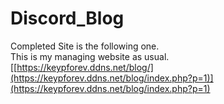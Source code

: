 # Discord_Blog
Completed Site is the following one.<br>
This is my managing website as usual.<br>
[[https://keypforev.ddns.net/blog/](https://keypforev.ddns.net/blog/index.php?p=1)](https://keypforev.ddns.net/blog/index.php?p=1)
